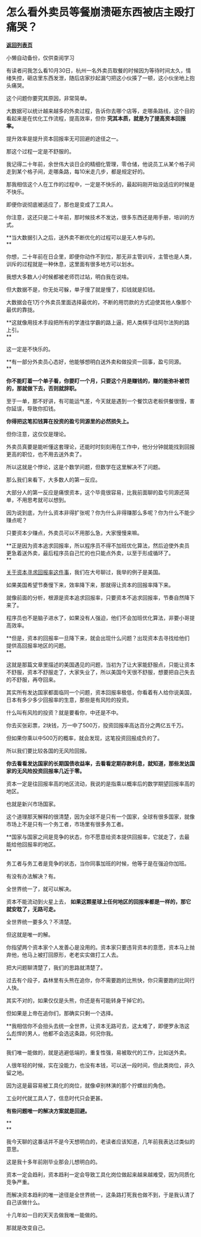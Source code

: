 # 怎么看外卖员等餐崩溃砸东西被店主殴打痛哭？

[**返回列表页**](/gzh/记忆承载3)

小懒自动备份，仅供查阅学习

有读者问我怎么看10月30日，杭州一名外卖员取餐的时候因为等待时间太久，情绪失控，砸店里东西发泄，随后店家抄起漏勺把这小伙揍了一顿，这小伙坐地上抱头痛哭。  

  

这个问题你要究其原因，非常简单。

  

大数据可以统计越来越多的外卖过程，告诉你去哪个店等，走哪条路线，这个目的看起来是在优化工作流程，提高效率，但你 **究其本质，就是为了提高资本回报率。**

  

提升效率是提升资本回报率无可回避的途径之一。  

  

那这个过程一定是不舒服的。  

  

我记得二十年前，余世伟大谈日企的精细化管理，零仓储，他说员工从某个格子间走到某个格子间，走哪条路，每10米走几步，都是规定好的。  

  

那我相信这个人在工作的过程中，一定是不快乐的，最起码刚开始没适应的时候是不快乐。  

  

即便你说彻底被适应了，那也是变成了工具人。  

  

你注意，这还只是二十年前，那时候技术不发达，很多东西还是用手册，培训的方式。  

  

 **当大数据引入之后，送外卖不断优化的过程可以是无人参与的。  
**

  

你想，二十年前在日企里，即便你动作不到位，那无非主管训斥，主管也是人类，训斥的过程就是一种休息，这里面有很多地方可以划水。

  

我想大多数人小时候都被老师罚过站，明白我在说啥。

  

但大数据不是，你无处可躲，单子慢了就是慢了，扣钱就是扣钱。

  

大数据会在1万个外卖员里面选择最优的，不断的用罚款的方式迫使其他人像那个最优的靠拢。  

  

 **这就像用技术手段把所有的学渣往学霸的路上逼，把人类棋手往阿尔法狗的路上引。  
**

  

这一定是不快乐的。  

  

 **有一部分外卖员心态好，他能够想明白送外卖和做投资一回事，盈亏同源。  
**

  

 **你不能盯着一个单子看，你要盯一个月，只要这个月是赚钱的，赚的能弥补被罚的，那就做下去，否则就辞职。**

  

至于一单，那不好讲，有可能运气差，今天就是遇到一个餐饮店老板供餐很慢，害你延误，导致你扣钱。  

  

 **你得把这笔扣钱算在投资的盈亏同源里的必然损失上。**

  

但你注意，这仅仅是理论。  

  

外卖员真要是能听懂这套理论，还能时时刻刻用在工作中，他分分钟就能找到回报更高的职位，也不用去送外卖了。

  

所以这就是个悖论，这是个数学问题，但数学在这里解决不了问题。

  

那么我们来看下，大多数人的第一反应。  

  

大部分人的第一反应是痛恨资本，这个毕竟很容易，比我前面聊的盈亏同源还简单，不用思考就可以想到。

  

因为说到底，为什么资本非得扩张呢？你为什么非得赚那么多呢？你为什么不能少赚点呢？  

  

只要资本少赚点，外卖员可以不用那么急，大家慢慢来嘛。

  

 **正是因为资本追求回报率，所以程序员不得不加班优化算法，然后迫使外卖员更急着送外卖，最后程序员自己忙的也只能点外卖，以至于形成循环了。  
**

  

[
关于资本寻求回报率这件事](https://mp.weixin.qq.com/s?__biz=MzU0MjYwNDU2Mw==&mid=2247493249&idx=2&sn=ec1a54f2107864aed1a50c9b992ffe37&chksm=fb1a8afdcc6d03eb46fc8df86bf3648142ecace0aee1b6ecde9fd6477c71070ffada4d069899&scene=21#wechat_redirect)，我们在大号聊过，我举的例子是美国。

  

如果美国希望节奏慢下来，效率降下来，那就得让资本的回报率降下来。  

  

就像前面的分析，根源是资本追求回报率，只要资本不追求回报率，节奏自然降下来了。  

  

程序员也不是脑子进水了，如果没有人强迫，他们不会加班优化算法，非要小哥提高效率。

  

 **但是，资本的回报率一旦降下来，就会出现什么问题？出现资本去寻找给他们提供高回报率地区的问题。  
**

  

这就是那篇文章里描述的美国遇见的问题，当初为了让大家能舒服点，只能让资本不舒服，资本不舒服走了，大家失业了，所以美国今天很不舒服，想要把自己失去的不舒服，再夺回来。  

  

其实所有发达国家都面临同一个问题，资本回报率极低，你看着有人给你说美国，日本有多少多少回报率的生意，那些是有风险的投资。  

  

什么叫有风险的投资？就是要看你，中还是不中。

  

你去买张彩票，2块钱，万一中了500万，投资回报率高达百分之两亿五千万。  

  

但如果你乘以中500万的概率，就会发现，这笔投资回报成负的了。  

  

所以我们要比较各国的无风险回报。  

  

 **你去看看发达国家的长期国债收益率，去看看定期存款利息，就知道，那些发达国家的无风险投资回报率几近于零。**

  

资本一定是往回报率高的地区流动，我说的是指乘以概率后的数学期望回报率高的地区。  

  

也就是新兴市场国家。

  

这个道理那天解释的很清楚，因为全球不是只有一个国家，全球有很多国家，就像市场上不是只有一个务工者，市场里有很多务工者。  

  

 **国家与国家之间是竞争的状态，你不愿意给资本提供回报率，它就走了，去最能给他回报率的地区。  
**

  

务工者与务工者是竞争的状态，当你同事加班的时候，他等于是在强迫你加班。  

  

有没有办法解决？有。  

  

全世界统一了，就可以解决。

  

资本不能流动到火星上去， **如果这颗星球上任何地区的回报率都是一样的，那它就安耽了，无路可走。**  

  

全世界统一要多久？不清楚。

  

但这就是唯一的解。

  

你指望两个资本家个人发善心是没用的。资本家只要违背资本的意愿，资本马上抛弃他，他马上被打回原形，老老实实做打工人去。  

  

把大问题聊清楚了，我们的思路就清楚了。

  

过去有个段子，森林里有头熊在追你，你不需要跑的比熊快，你只需要跑的比同行人快。

  

其实不对的，如果仅仅是头熊，你还是有可能转身干掉它的。

  

但如果是上帝在追你们，那确实只剩一个选择。

  

 **我相信你不会扭头去统一全世界，让资本无路可去，这太难了，即便罗永浩这么彪悍的男人，他都不会选这条路，何况你我。  
**

  

我们唯一能做的，就是逃避低端的，重复性强，易被取代的工作，比如送外卖。  

  

人很年轻的时候，实在没能力，也没有本钱，可以送一段时间，但此类岗位，非久留之地。  

  

因为这是最容易被工具化的岗位，就像卓别林演的那个拧螺丝的角色。  

  

工业时代就工具人了，信息时代只会更甚。  

  

 **有些问题唯一的解决方案就是回避。**

 **  
**

我今天聊的这番话并不是今天想明白的，老读者应该知道，几年前我表达过类似的意思。  

  

这是我十多年前刚毕业那会儿想明白的。  

  

资本一定会趋利，资本趋利一定会导致工具化岗位做起来越来越难受，因为同质化竞争严重。  

  

而解决资本趋利的唯一途径是全世界统一，这条路打死我也做不到，于是我认清了自己该做什么。  

  

十几年如一日的天天去做我唯一能做的。

  

那就是改变自己。

